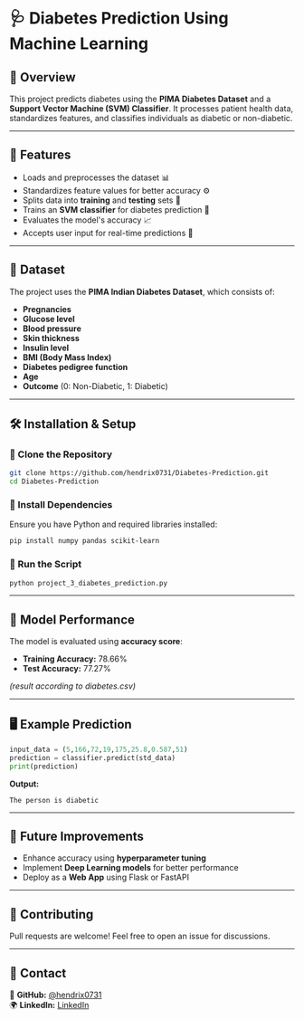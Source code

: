 # 🩺 Diabetes Prediction Using Machine Learning

## 📌 Overview
This project predicts diabetes using the **PIMA Diabetes Dataset** and a **Support Vector Machine (SVM) Classifier**. It processes patient health data, standardizes features, and classifies individuals as diabetic or non-diabetic.

---

## 🚀 Features
- Loads and preprocesses the dataset 📊
- Standardizes feature values for better accuracy ⚙️
- Splits data into **training** and **testing** sets 🎯
- Trains an **SVM classifier** for diabetes prediction 🤖
- Evaluates the model's accuracy 📈
- Accepts user input for real-time predictions 📝

---

## 📂 Dataset
The project uses the **PIMA Indian Diabetes Dataset**, which consists of:
- **Pregnancies**
- **Glucose level**
- **Blood pressure**
- **Skin thickness**
- **Insulin level**
- **BMI (Body Mass Index)**
- **Diabetes pedigree function**
- **Age**
- **Outcome** (0: Non-Diabetic, 1: Diabetic)

---

## 🛠️ Installation & Setup
### 🔹 Clone the Repository
```sh
git clone https://github.com/hendrix0731/Diabetes-Prediction.git
cd Diabetes-Prediction
```

### 🔹 Install Dependencies
Ensure you have Python and required libraries installed:
```sh
pip install numpy pandas scikit-learn
```

### 🔹 Run the Script
```sh
python project_3_diabetes_prediction.py
```

---

## 🎯 Model Performance
The model is evaluated using **accuracy score**:
- **Training Accuracy:** 78.66%
- **Test Accuracy:** 77.27%

_(result according to diabetes.csv)_

---

## 🖥️ Example Prediction
```python
input_data = (5,166,72,19,175,25.8,0.587,51)
prediction = classifier.predict(std_data)
print(prediction)
```
**Output:**
```
The person is diabetic
```

---

## 📌 Future Improvements
- Enhance accuracy using **hyperparameter tuning**
- Implement **Deep Learning models** for better performance
- Deploy as a **Web App** using Flask or FastAPI

---

## 🤝 Contributing
Pull requests are welcome! Feel free to open an issue for discussions.

---

## 📩 Contact
🔗 **GitHub:** [@hendrix0731](https://github.com/hendrix0731)  
🌍 **LinkedIn:** [LinkedIn](https://www.linkedin.com/in/hendrix07?original_referer=https%3A%2F%2Fgithub.com%2Fhendrix0731)
